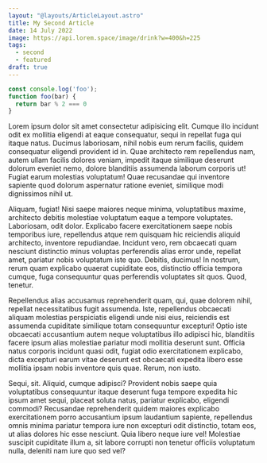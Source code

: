 ```yaml
---
layout: "@layouts/ArticleLayout.astro"
title: My Second Article
date: 14 July 2022
image: https://api.lorem.space/image/drink?w=400&h=225
tags:
  - second
  - featured
draft: true
---
```


```javascript
const console.log('foo');
function foo(bar) {
  return bar % 2 === 0
}
```

Lorem ipsum dolor sit amet consectetur adipisicing elit. Cumque illo incidunt odit ex mollitia eligendi at eaque consequatur, sequi in repellat fuga qui itaque natus. Ducimus laboriosam, nihil nobis eum rerum facilis, quidem consequatur eligendi provident id in. Quae architecto rem repellendus nam, autem ullam facilis dolores veniam, impedit itaque similique deserunt dolorum eveniet nemo, dolore blanditiis assumenda laborum corporis ut! Fugiat earum molestias voluptatum! Quae recusandae qui inventore sapiente quod dolorum aspernatur ratione eveniet, similique modi dignissimos nihil ut.

Aliquam, fugiat! Nisi saepe maiores neque minima, voluptatibus maxime, architecto debitis molestiae voluptatum eaque a tempore voluptates. Laboriosam, odit dolor. Explicabo facere exercitationem saepe nobis temporibus iure, repellendus atque rem quisquam hic reiciendis aliquid architecto, inventore repudiandae. Incidunt vero, rem obcaecati quam nesciunt distinctio minus voluptas perferendis alias error unde, repellat amet, pariatur nobis voluptatum iste quo. Debitis, ducimus! In nostrum, rerum quam explicabo quaerat cupiditate eos, distinctio officia tempora cumque, fuga consequuntur quas perferendis voluptates sit quos. Quod, tenetur.

Repellendus alias accusamus reprehenderit quam, qui, quae dolorem nihil, repellat necessitatibus fugit assumenda. Iste, repellendus obcaecati aliquam molestias perspiciatis eligendi unde nisi eius, reiciendis est assumenda cupiditate similique totam consequuntur excepturi! Optio iste obcaecati accusantium autem neque voluptatibus illo adipisci hic, blanditiis facere ipsum alias molestiae pariatur modi mollitia deserunt sunt. Officia natus corporis incidunt quasi odit, fugiat odio exercitationem explicabo, dicta excepturi earum vitae deserunt est obcaecati expedita libero esse mollitia ipsam nobis inventore quis quae. Rerum, non iusto.

Sequi, sit. Aliquid, cumque adipisci? Provident nobis saepe quia voluptatibus consequuntur itaque deserunt fuga tempore expedita hic ipsum amet sequi, placeat soluta natus, pariatur explicabo, eligendi commodi? Recusandae reprehenderit quidem maiores explicabo exercitationem porro accusantium ipsum laudantium sapiente, repellendus omnis minima pariatur tempora iure non excepturi odit distinctio, totam eos, ut alias dolores hic esse nesciunt. Quia libero neque iure vel! Molestiae suscipit cupiditate illum a, sit labore corrupti non tenetur officiis voluptatum nulla, deleniti nam iure quo sed vel?

